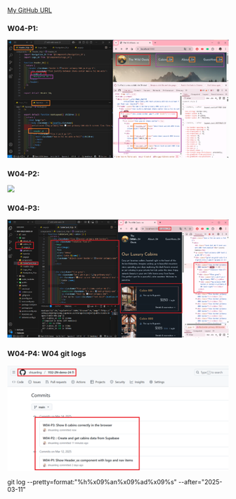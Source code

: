[My GitHub URL](https://github.com/shiuanling/1132-2N-demo-24.git)

### W04-P1:
![](w04-p1.png)

### W04-P2:
![](w04-p2.png)

### W04-P3:
![](w04-p3.png)

### W04-P4: W04 git logs
![](w04-p4.png)

git log --pretty=format:"%h%x09%an%x09%ad%x09%s" --after="2025-03-11"